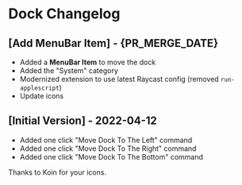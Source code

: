 # Dock Changelog

## [Add MenuBar Item] - {PR_MERGE_DATE}

- Added a **MenuBar Item** to move the dock
- Added the "System" category
- Modernized extension to use latest Raycast config (removed `run-applescript`)
- Update icons

## [Initial Version] - 2022-04-12

- Added one click "Move Dock To The Left" command
- Added one click "Move Dock To The Right" command
- Added one click "Move Dock To The Bottom" command

Thanks to Koin for your icons.
